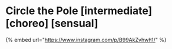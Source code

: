 # Circle the Pole \[intermediate] \[choreo] \[sensual]

{% embed url="https://www.instagram.com/p/B99AkZvhwh1/" %}